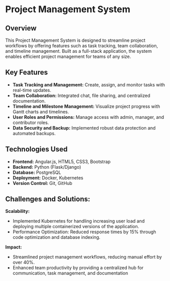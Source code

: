 # Project Management System

## Overview

This Project Management System is designed to streamline project workflows by offering features such as task tracking, team collaboration, and timeline management. Built as a full-stack application, the system enables efficient project management for teams of any size.

## Key Features

- **Task Tracking and Management:** Create, assign, and monitor tasks with real-time updates.
- **Team Collaboration:** Integrated chat, file sharing, and centralized documentation.
- **Timeline and Milestone Management:** Visualize project progress with Gantt charts and timelines.
- **User Roles and Permissions:** Manage access with admin, manager, and contributor roles.
- **Data Security and Backup:** Implemented robust data protection and automated backups.

## Technologies Used

- **Frontend:** Angular.js, HTML5, CSS3, Bootstrap
- **Backend:** Python (Flask/Django)
- **Database:** PostgreSQL
- **Deployment:** Docker, Kubernetes
- **Version Control:** Git, GitHub

## Challenges and Solutions:

**Scalability:** 
- Implemented Kubernetes for handling increasing user load and deploying multiple containerized versions of the application.
- Performance Optimization: Reduced response times by 15% through code optimization and database indexing.

**Impact:**
- Streamlined project management workflows, reducing manual effort by over 40%.
- Enhanced team productivity by providing a centralized hub for communication, task management, and documentation
